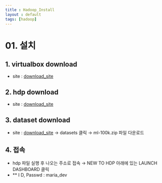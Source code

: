 ```yaml
---
title : Hadoop_Install
layout : default
tags: [hadoop]
---
```

# 01. 설치

## 1. virtualbox download

- site : [download_site](https://www.virtualbox.org/)

## 2. hdp download

- site : [download_site](https://archive.cloudera.com/hwx-sandbox/hdp/hdp-2.6.5/HDP_2.6.5_virtualbox_180626.ova)

## 3. dataset download

- site : [download_site](https://grouplens.org/) → datasets 클릭 → ml-100k.zip 파일 다운로드

## 4. 접속

- hdp 파일 실행 후 나오는 주소로 접속 → NEW TO HDP 아래에 있는 LAUNCH DASHBOARD 클릭
- ** I D, Passwd : maria_dev
